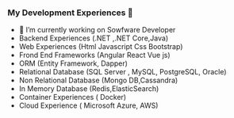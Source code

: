 ### My Development Experiences 👋


- 🔭 I’m currently working on Sowfware Developer
- Backend Experiences (.NET ,.NET Core,Java)
- Web Experiences (Html Javascript Css Bootstrap)
- Frond End Frameworks (Angular React Vue js)
- ORM (Entity Framework, Dapper)
- Relational Database (SQL Server , MySQL, PostgreSQL, Oracle)
- Non Relational Database (Mongo DB,Cassandra)
- In Memory Database (Redis,ElasticSearch)
- Container Experiences ( Docker)
- Cloud Experience ( Microsoft Azure, AWS)
